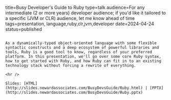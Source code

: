 title=Busy Developer's Guide to Ruby
type=talk
audience=For any intermediate (2 or more years) developer audience; if you'd like it tailored to a specific (JVM or CLR) audience, let me know ahead of time
tags=presentation, language,ruby,clr,jvm,developer
date=2024-04-24
status=published
~~~~~~

As a dynamically-typed object-oriented language with some flexible syntactic constructs and a deep ecosystem of powerful libraries and tools, Ruby is a good tool to know, regardless of your preferred platform. In this presentation, we'll go over some core Ruby syntax, how to get started with Ruby, and how Ruby can fit in to an existing technology stack without forcing a rewrite of everything.
    
<hr />

Slides: [HTML](http://slides.newardassociates.com/BusyDevsGuide/Ruby.html) | [PPTX](http://slides.newardassociates.com/BusyDevsGuide/Ruby.pptx)
